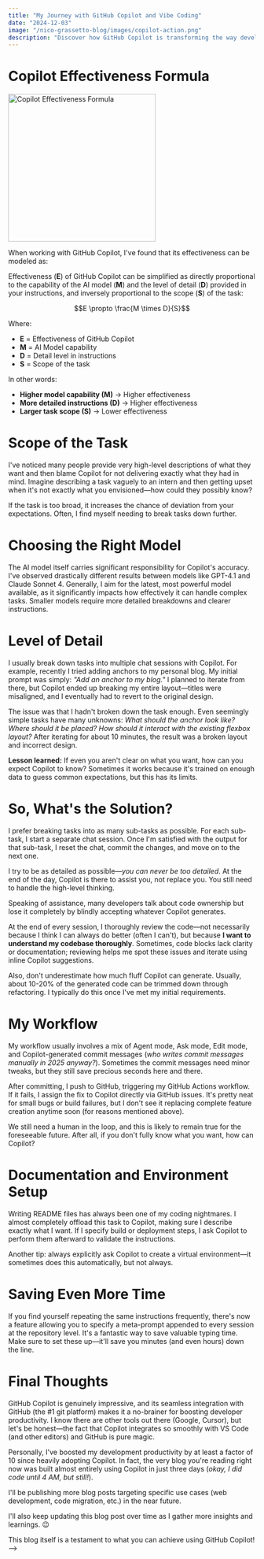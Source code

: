 ```yaml
---
title: "My Journey with GitHub Copilot and Vibe Coding"
date: "2024-12-03"
image: "/nico-grassetto-blog/images/copilot-action.png"
description: "Discover how GitHub Copilot is transforming the way developers write code with AI assistance"
---
```


# Copilot Effectiveness Formula

<img src="/nico-grassetto-blog/images/copilot-effectiveness-formula.png" alt="Copilot Effectiveness Formula" width="300"/>

When working with GitHub Copilot, I've found that its effectiveness can be modeled as:

Effectiveness (**E**) of GitHub Copilot can be simplified as directly proportional to the capability of the AI model (**M**) and the level of detail (**D**) provided in your instructions, and inversely proportional to the scope (**S**) of the task:

$$E \propto \frac{M \times D}{S}$$

Where:
- **E** = Effectiveness of GitHub Copilot
- **M** = AI Model capability 
- **D** = Detail level in instructions
- **S** = Scope of the task

In other words:

- **Higher model capability (M)** → Higher effectiveness
- **More detailed instructions (D)** → Higher effectiveness
- **Larger task scope (S)** → Lower effectiveness

# Scope of the Task

I've noticed many people provide very high-level descriptions of what they want and then blame Copilot for not delivering exactly what they had in mind. Imagine describing a task vaguely to an intern and then getting upset when it's not exactly what you envisioned—how could they possibly know?

If the task is too broad, it increases the chance of deviation from your expectations. Often, I find myself needing to break tasks down further.

# Choosing the Right Model

The AI model itself carries significant responsibility for Copilot's accuracy. I've observed drastically different results between models like GPT-4.1 and Claude Sonnet 4. Generally, I aim for the latest, most powerful model available, as it significantly impacts how effectively it can handle complex tasks. Smaller models require more detailed breakdowns and clearer instructions.

# Level of Detail

I usually break down tasks into multiple chat sessions with Copilot. For example, recently I tried adding anchors to my personal blog. My initial prompt was simply: _"Add an anchor to my blog."_ I planned to iterate from there, but Copilot ended up breaking my entire layout—titles were misaligned, and I eventually had to revert to the original design.

The issue was that I hadn't broken down the task enough. Even seemingly simple tasks have many unknowns: _What should the anchor look like? Where should it be placed? How should it interact with the existing flexbox layout?_ After iterating for about 10 minutes, the result was a broken layout and incorrect design.

**Lesson learned:** If even you aren't clear on what you want, how can you expect Copilot to know? Sometimes it works because it's trained on enough data to guess common expectations, but this has its limits.

# So, What's the Solution?

I prefer breaking tasks into as many sub-tasks as possible. For each sub-task, I start a separate chat session. Once I'm satisfied with the output for that sub-task, I reset the chat, commit the changes, and move on to the next one.

I try to be as detailed as possible—_you can never be too detailed_. At the end of the day, Copilot is there to assist you, not replace you. You still need to handle the high-level thinking.

Speaking of assistance, many developers talk about code ownership but lose it completely by blindly accepting whatever Copilot generates.

At the end of every session, I thoroughly review the code—not necessarily because I think I can always do better (often I can't), but because **I want to understand my codebase thoroughly**. Sometimes, code blocks lack clarity or documentation; reviewing helps me spot these issues and iterate using inline Copilot suggestions.

Also, don't underestimate how much fluff Copilot can generate. Usually, about 10-20% of the generated code can be trimmed down through refactoring. I typically do this once I've met my initial requirements.

# My Workflow

My workflow usually involves a mix of Agent mode, Ask mode, Edit mode, and Copilot-generated commit messages (_who writes commit messages manually in 2025 anyway?_). Sometimes the commit messages need minor tweaks, but they still save precious seconds here and there.

After committing, I push to GitHub, triggering my GitHub Actions workflow. If it fails, I assign the fix to Copilot directly via GitHub issues. It's pretty neat for small bugs or build failures, but I don't see it replacing complete feature creation anytime soon (for reasons mentioned above).

We still need a human in the loop, and this is likely to remain true for the foreseeable future. After all, if you don't fully know what you want, how can Copilot?

# Documentation and Environment Setup

Writing README files has always been one of my coding nightmares. I almost completely offload this task to Copilot, making sure I describe exactly what I want. If I specify build or deployment steps, I ask Copilot to perform them afterward to validate the instructions.

Another tip: always explicitly ask Copilot to create a virtual environment—it sometimes does this automatically, but not always.

# Saving Even More Time

If you find yourself repeating the same instructions frequently, there's now a feature allowing you to specify a meta-prompt appended to every session at the repository level. It's a fantastic way to save valuable typing time. Make sure to set these up—it'll save you minutes (and even hours) down the line.

# Final Thoughts

GitHub Copilot is genuinely impressive, and its seamless integration with GitHub (the #1 git platform) makes it a no-brainer for boosting developer productivity. I know there are other tools out there (Google, Cursor), but let's be honest—the fact that Copilot integrates so smoothly with VS Code (and other editors) and GitHub is pure magic.

Personally, I've boosted my development productivity by at least a factor of 10 since heavily adopting Copilot. In fact, the very blog you're reading right now was built almost entirely using Copilot in just three days (_okay, I did code until 4 AM, but still!_).

I'll be publishing more blog posts targeting specific use cases (web development, code migration, etc.) in the near future.

I'll also keep updating this blog post over time as I gather more insights and learnings. 😉

This blog itself is a testament to what you can achieve using GitHub Copilot! -->
